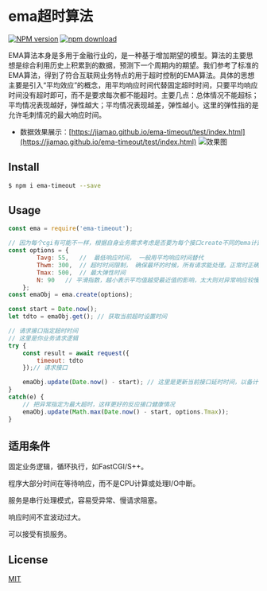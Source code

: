 
# ema超时算法

[![NPM version][npm-image]][npm-url]
[![npm download][download-image]][download-url]

[npm-image]: https://img.shields.io/npm/v/ema-timeout.svg?style=flat-square
[npm-url]: https://npmjs.org/package/ema-timeout
[download-image]: https://img.shields.io/npm/dm/ema-timeout.svg?style=flat-square
[download-url]: https://npmjs.org/package/ema-timeout

EMA算法本身是多用于金融行业的，是一种基于增加期望的模型。算法的主要思想是综合利用历史上积累到的数据，预测下一个周期内的期望。我们参考了标准的EMA算法，得到了符合互联网业务特点的用于超时控制的EMA算法。具体的思想主要是引入“平均效应”的概念，用平均响应时间代替固定超时时间，只要平均响应时间没有超时即可，而不是要求每次都不能超时。主要几点：总体情况不能超标；平均情况表现越好，弹性越大；平均情况表现越差，弹性越小。这里的弹性指的是允许毛刺情况的最大响应时间。

- 数据效果展示：[https://jiamao.github.io/ema-timeout/test/index.html](https://jiamao.github.io/ema-timeout/test/index.html)
![效果图](https://raw.githubusercontent.com/jiamao/ema-timeout/master/test/line.png)

## Install

```bash
$ npm i ema-timeout --save
```

## Usage

```js
const ema = require('ema-timeout');

// 因为每个cgi有可能不一样，根据自身业务需求考虑是否要为每个接口create不同的ema计算
const options = {
        Tavg: 55,   //  最低响应时间， 一般用平均响应时间替代
        Thwm: 300,  // 超时时间限制， 确保最坏的时候，所有请求能处理。正常时正确处理的成功率满足需求。
        Tmax: 500,  // 最大弹性时间
        N: 90   // 平滑指数，越小表示平均值越受最近值的影响，太大则对异常响应较慢
    };
const emaObj = ema.create(options);

```
```js
const start = Date.now();
let tdto = emaObj.get(); // 获取当前超时设置时间

// 请求接口指定超时时间
// 这里是你业务请求逻辑
try {
    const result = await request({
        timeout: tdto
    });// 请求接口 

    emaObj.update(Date.now() - start); // 这里是更新当前接口延时时间，以备计算后续超时
}
catch(e) {
    // 把异常指定为最大超时，这样更好的反应接口健康情况
    emaObj.update(Math.max(Date.now() - start, options.Tmax)); 
}    

```

## 适用条件

固定业务逻辑，循环执行，如FastCGI/S++。

程序大部分时间在等待响应，而不是CPU计算或处理I/O中断。

服务是串行处理模式，容易受异常、慢请求阻塞。

响应时间不宜波动过大。

可以接受有损服务。

## License

[MIT](LICENSE)
